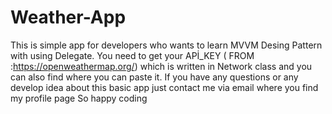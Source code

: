 # Weather-App

This is simple app for developers who wants to learn MVVM Desing Pattern with using Delegate.
You need to get your APİ_KEY ( FROM :https://openweathermap.org/)  which is written in Network class and you can also find where you can paste it.
If you have any questions or any develop idea about this basic app just contact me via email where you find my profile page
So happy coding
